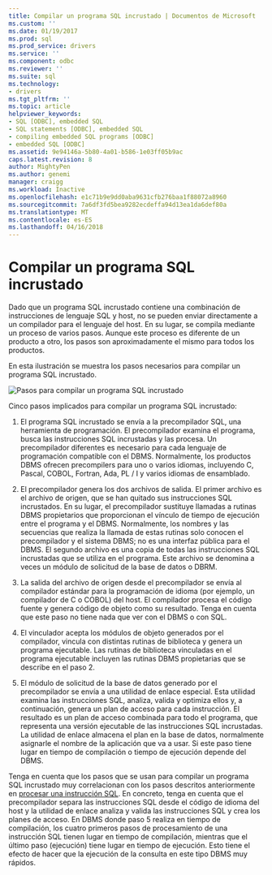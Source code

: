 ```yaml
---
title: Compilar un programa SQL incrustado | Documentos de Microsoft
ms.custom: ''
ms.date: 01/19/2017
ms.prod: sql
ms.prod_service: drivers
ms.service: ''
ms.component: odbc
ms.reviewer: ''
ms.suite: sql
ms.technology:
- drivers
ms.tgt_pltfrm: ''
ms.topic: article
helpviewer_keywords:
- SQL [ODBC], embedded SQL
- SQL statements [ODBC], embedded SQL
- compiling embedded SQL programs [ODBC]
- embedded SQL [ODBC]
ms.assetid: 9e94146a-5b80-4a01-b586-1e03ff05b9ac
caps.latest.revision: 8
author: MightyPen
ms.author: genemi
manager: craigg
ms.workload: Inactive
ms.openlocfilehash: e1c71b9e9dd0aba9631cfb276baa1f88072a8960
ms.sourcegitcommit: 7a6df3fd5bea9282ecdeffa94d13ea1da6def80a
ms.translationtype: MT
ms.contentlocale: es-ES
ms.lasthandoff: 04/16/2018
---
```

# <a name="compiling-an-embedded-sql-program"></a>Compilar un programa SQL incrustado
Dado que un programa SQL incrustado contiene una combinación de instrucciones de lenguaje SQL y host, no se pueden enviar directamente a un compilador para el lenguaje del host. En su lugar, se compila mediante un proceso de varios pasos. Aunque este proceso es diferente de un producto a otro, los pasos son aproximadamente el mismo para todos los productos.  
  
 En esta ilustración se muestra los pasos necesarios para compilar un programa SQL incrustado.  
  
 ![Pasos para compilar un programa SQL incrustado](../../odbc/reference/media/pr02.gif "pr02")  
  
 Cinco pasos implicados para compilar un programa SQL incrustado:  
  
1.  El programa SQL incrustado se envía a la precompilador SQL, una herramienta de programación. El precompilador examina el programa, busca las instrucciones SQL incrustadas y las procesa. Un precompilador diferentes es necesario para cada lenguaje de programación compatible con el DBMS. Normalmente, los productos DBMS ofrecen precompilers para uno o varios idiomas, incluyendo C, Pascal, COBOL, Fortran, Ada, PL / I y varios idiomas de ensamblado.  
  
2.  El precompilador genera los dos archivos de salida. El primer archivo es el archivo de origen, que se han quitado sus instrucciones SQL incrustados. En su lugar, el precompilador sustituye llamadas a rutinas DBMS propietarios que proporcionan el vínculo de tiempo de ejecución entre el programa y el DBMS. Normalmente, los nombres y las secuencias que realiza la llamada de estas rutinas solo conocen el precompilador y el sistema DBMS; no es una interfaz pública para el DBMS. El segundo archivo es una copia de todas las instrucciones SQL incrustadas que se utiliza en el programa. Este archivo se denomina a veces un módulo de solicitud de la base de datos o DBRM.  
  
3.  La salida del archivo de origen desde el precompilador se envía al compilador estándar para la programación de idioma (por ejemplo, un compilador de C o COBOL) del host. El compilador procesa el código fuente y genera código de objeto como su resultado. Tenga en cuenta que este paso no tiene nada que ver con el DBMS o con SQL.  
  
4.  El vinculador acepta los módulos de objeto generados por el compilador, vincula con distintas rutinas de biblioteca y genera un programa ejecutable. Las rutinas de biblioteca vinculadas en el programa ejecutable incluyen las rutinas DBMS propietarias que se describe en el paso 2.  
  
5.  El módulo de solicitud de la base de datos generado por el precompilador se envía a una utilidad de enlace especial. Esta utilidad examina las instrucciones SQL, analiza, valida y optimiza ellos y, a continuación, genera un plan de acceso para cada instrucción. El resultado es un plan de acceso combinada para todo el programa, que representa una versión ejecutable de las instrucciones SQL incrustadas. La utilidad de enlace almacena el plan en la base de datos, normalmente asignarle el nombre de la aplicación que va a usar. Si este paso tiene lugar en tiempo de compilación o tiempo de ejecución depende del DBMS.  
  
 Tenga en cuenta que los pasos que se usan para compilar un programa SQL incrustado muy correlacionan con los pasos descritos anteriormente en [procesar una instrucción SQL](../../odbc/reference/processing-a-sql-statement.md). En concreto, tenga en cuenta que el precompilador separa las instrucciones SQL desde el código de idioma del host y la utilidad de enlace analiza y valida las instrucciones SQL y crea los planes de acceso. En DBMS donde paso 5 realiza en tiempo de compilación, los cuatro primeros pasos de procesamiento de una instrucción SQL tienen lugar en tiempo de compilación, mientras que el último paso (ejecución) tiene lugar en tiempo de ejecución. Esto tiene el efecto de hacer que la ejecución de la consulta en este tipo DBMS muy rápidos.
